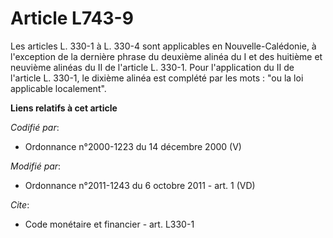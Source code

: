 # Article L743-9

Les articles L. 330-1 à L. 330-4 sont applicables en Nouvelle-Calédonie, à l'exception de la dernière phrase du deuxième
alinéa du I et des huitième et neuvième alinéas du II de l'article L. 330-1. Pour l'application du II de l'article L. 330-1,
le dixième alinéa est complété par les mots : "ou la loi applicable localement".

**Liens relatifs à cet article**

_Codifié par_:

  - Ordonnance n°2000-1223 du 14 décembre 2000 (V)

_Modifié par_:

  - Ordonnance n°2011-1243 du 6 octobre 2011 - art. 1 (VD)

_Cite_:

  - Code monétaire et financier - art. L330-1
